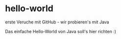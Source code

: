 # hello-world
erste Veruche mit GitHub - wir probieren's mit Java

Das einfache Hello-World von Java soll's hier richten :)
